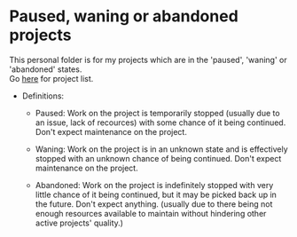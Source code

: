 # Paused, waning or abandoned projects
This personal folder is for my projects which are in the 'paused', 'waning' or 'abandoned' states.<br>
Go [here](https://github.com/8BtS-P-to-Ab) for project list.
- Definitions:
  - Paused: Work on the project is temporarily stopped (usually due to an issue, lack of recources) with some chance of it being continued. Don't expect maintenance on the project.
  
  - Waning: Work on the project is in an unknown state and is effectively stopped with an unknown chance of being continued. Don't expect maintenance  on the project.
  
  - Abandoned: Work on the project is indefinitely stopped with very little chance of it being continued, but it may be picked back up in the future. Don't expect anything. (usually due to there being not enough resources available to maintain without hindering other active projects' quality.)
